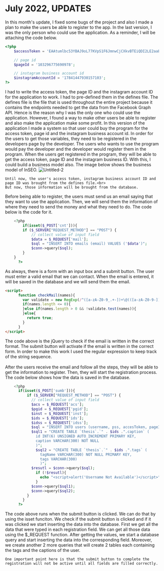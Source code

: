 <h1>July 2022, UPDATES</h1>
In this month's update, I fixed some bugs of the project and also I made a plan to make the users be able to register to the app. In the last version, I was the only person who could use the application. As a reminder, I will be attaching the code below.

```php
<?php 
	$accessToken = 'EAAtumlbc53YBAJ9oL77KVpS1F6JmnwCjCXkvBTEiQDI2LE2aaEnjuCFqHB4FEXwoE15UlQZAhZBYhwiG7k3HqiQCOIYqlkGJZBRvnoaUjqGuLIVaursKkcufDeSo3oMiHSUDFrbIPkyDPdGBHnmsYC3riiaZBi5JZBN0SoXhL6Kdb5iPPHVjB';

	// page id
	$pageId = '103296775690978';

	// instagram business account id
	$instagramAccountId = '17841447930157103';
?>
```
I had to write the access token, the page ID and the instagram account ID for the application to work. I had to pre-defined them in the defines file. The defines file is the file that is used throughout the entire project because it contains the endpoints needed to get the data from the Facebook Graph API. Hence is the reason why I was the only one who could use the application. However, I found a way to make other users be able to register and also make the application make some profit. In this version of the application I made a system so that user could buy the program for the access token, page id and the instagram business account id. In order for the users to get those variables, they need to be registered in the developers page by the developer. The users who wants to use the program would pay the developer and the developer would register them in the program. When the users get registered in the program, they will be able to get the access token, page ID and the instagram business ID. With this, I could build a business model also. The image below shows the business model of InSEO.
![Untitled-2](https://user-images.githubusercontent.com/101083759/193437613-724091bd-d8b8-483e-8d3c-3bcba56bb877.png)

	Until now, the user's access token, instagram business account ID and page ID was brought from the defines file.<br>
	But now, those information will be brought from the database.
	
Before being able to register, the users must send us an email saying that they want to use the application. Then, we will send them the information of where they need to send the money and what they need to do. The code below is the code for it.

```php
    <?php
    	if(isset($_POST['cnt'])){
		if ($_SERVER["REQUEST_METHOD"] == "POST") {
			// collect value of input field
			$data = $_REQUEST['mail'];
			$sql = "INSERT INTO emails (email) VALUES ('$data')";
			$conn->query($sql);
		}
	}
      ?>
```
As always, there is a form with an input box and a submit button. The user must enter a valid email that we can contact. When the email is entered, it will be saved in the database and we will send them the email. 

```html
<script>
      function checkMail(names){
        var validate = new RegExp(/^([a-zA-Z0-9_.+-])+\@(([a-zA-Z0-9-])+\.)+([a-zA-Z0-9]{2,4})+$/); //Check if it is in email format.
        if(names.length <= 0){
        }else if(names.length > 0 && !validate.test(names)){
        }else{
          return true;
        }
      }
</script>
```
The code above is the jQuery to check if the email is written in the correct format. The submit button will activate if the email is written in the correct form. In order to make this work I used the regular expression to keep track of the string sequence. <br><br>
After the users receive the email and follow all the steps, they will be able to get the information to register. Then, they will start the registration process. The code below shows how the data is saved in the database. 

```php
    <?php
      if(isset($_POST['sumb'])){
          if ($_SERVER["REQUEST_METHOD"] == "POST") {
            // collect value of input field
            $acs = $_REQUEST['acs'];
            $pgid = $_REQUEST['pgid'];
            $inst = $_REQUEST['inst'];
            $ids = $_REQUEST['ids'];
            $idss = $_REQUEST['idss'];
            $sql = "INSERT INTO users (username, pss, accesToken, pageID, instagramCode) VALUES ('$ids', '$idss', '$acs','$pgid','$inst')";
            $sql1 = "CREATE TABLE `thesis`.`" . $ids .".caption` (
              id INT(6) UNSIGNED AUTO_INCREMENT PRIMARY KEY,
              caption VARCHAR(300) NOT NULL
              )";
              $sql2 = "CREATE TABLE `thesis`.`" . $ids .".tags` (
                tagName VARCHAR(300) NOT NULL PRIMARY KEY,
                tags VARCHAR(300)
                )";
            $resutl = $conn->query($sql);
              if (!$resutl){
                echo "<script>alert('Username Not Available')</script>";
              }
            $conn->query($sql1);
            $conn->query($sql2);
          }
        }
      ?>
```
The code above runs when the submit button is clicked. We can do that by using the isset funciton. We check if the submit button is clicked and if it was clicked we start inserting the data into the database. First we get all the data that were typed in each registration field. We can get all those data using the $_REQUEST function. After getting the values, we start a database query and start inserting the data into the corresponding field. Moreover, we create another 2 more queries that will create 2 tables each containing the tags and the captions of the user.

	One important point here is that the submit button to complete the registration will not be active until all fields are filled correctly.
